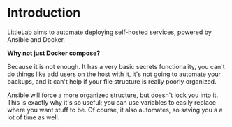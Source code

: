 # Introduction

LittleLab aims to automate deploying self-hosted services, powered by Ansible
and Docker.

**Why not just Docker compose?**

Because it is not enough. It has a very basic secrets functionality, you can't
do things like add users on the host with it, it's not going to automate your
backups, and it can't help if your file structure is really poorly organized.

Ansible will force a more organized structure, but doesn't lock you into it.
This is exactly why it's so useful; you can use variables to easily replace
where you want stuff to be. Of course, it also automates, so saving you a
a lot of time as well.
